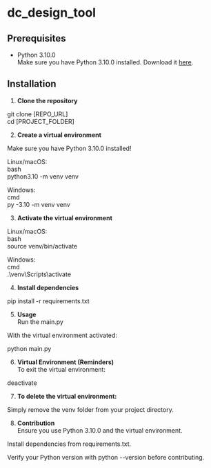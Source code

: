 # dc_design_tool


## Prerequisites

- Python 3.10.0  
  Make sure you have Python 3.10.0 installed. Download it [here](https://www.python.org/downloads/release/python-3100/).

## Installation

1. **Clone the repository**    

git clone [REPO_URL]  
cd [PROJECT_FOLDER]  


2. **Create a virtual environment**  

Make sure you have Python 3.10.0 installed!

Linux/macOS:  
bash  
python3.10 -m venv venv  

Windows:  
cmd  
py -3.10 -m venv venv  


3. **Activate the virtual environment**  

Linux/macOS:  
bash  
source venv/bin/activate  

Windows:  
cmd  
.\venv\Scripts\activate  


4. **Install dependencies**  

pip install -r requirements.txt  

5. **Usage**  
Run the main.py  

With the virtual environment activated:  

python main.py  


6. **Virtual Environment (Reminders)**  
To exit the virtual environment:  

deactivate  


7. **To delete the virtual environment:**  

Simply remove the venv folder from your project directory.


8. **Contribution**  
Ensure you use Python 3.10.0 and the virtual environment.  

Install dependencies from requirements.txt.  

Verify your Python version with python --version before contributing.  
